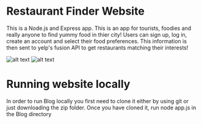 # Restaurant Finder Website
This is a Node.js and Express app.
This is an app for tourists, foodies and really anyone to find yummy food in thier city!
 Users can sign up, log in, create an account and select their food preferences.
This information is then sent to yelp's fusion API to get restaurants matching their interests!

![alt text](https://static.wixstatic.com/media/ea91a5_8981a4323fc240d2addc5cc9eac61e9f~mv2.jpg/v1/fill/w_682,h_567,al_c,q_85,usm_0.66_1.00_0.01/restgithub1_JPG.webp)
![alt text](https://static.wixstatic.com/media/ea91a5_30a51771b09a4e2ca77043b9c79ce2a7~mv2.jpg/v1/fill/w_600,h_501,al_c,q_80,usm_0.66_1.00_0.01/restgithub2_JPG.webp)
# Running website locally
In order to run Blog locally you first need to clone it either by using git or just downloading the zip folder. Once you have cloned it, run node app.js in the Blog directory
